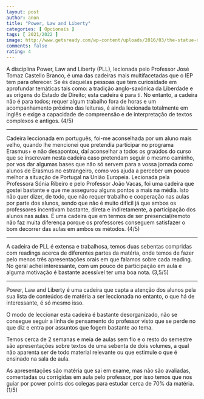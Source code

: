 ```yaml
---
layout: post
author: anon
title: "Power, Law and Liberty"
categories: [ Opcionais ]
tags: [ 2021/2022 ]
image: http://www.getsready.com/wp-content/uploads/2016/03/the-statue-of-liberty-torch.jpg
comments: false
rating: 4
---
```


A disciplina Power, Law and Liberty (PLL), lecionada pelo Professor José Tomaz Castello Branco, é uma das cadeiras mais multifacetadas que o IEP tem para oferecer. Se és daquelas pessoas que tem curiosidade em aprofundar temáticas tais como: a tradição anglo-saxónica da Liberdade e as origens do Estado de Direito; esta cadeira é para ti. No entanto, a cadeira não é para todos; requer algum trabalho fora de horas e um acompanhamento próximo das leituras, é ainda lecionada totalmente em inglês e exige a capacidade de compreensão e de interpretação de textos complexos e antigos. (4/5)

---

Cadeira leccionada em português, foi-me aconselhada por um aluno mais velho, quando lhe mencionei que pretendia participar no programa Erasmus+ e não desapontou, daí aconselhar a todos os graúdos do curso que se inscrevam nesta cadeira caso pretendam seguir o mesmo caminho, por vos dar algumas bases que não só servem para a vossa jornada como alunos de Erasmus no estrangeiro, como vos ajuda a perceber um pouco melhor a situação de Portugal na União Europeia. Lecionada pela Professora Sónia Ribeiro e pelo Professor João Vacas, foi uma cadeira que gostei bastante e que me assegurou alguns pontos a mais na média. Isto não quer dizer, de todo, que não requer trabalho e cooperação nas aulas por parte dos alunos, sendo que não é muito difícil já que ambos os professores incentivam bastante, direta e indiretamente, a participação dos alunos nas aulas. É uma cadeira que em termos de ser presencial/remoto não faz muita diferença porque os professores conseguem satisfazer o bom decorrer das aulas em ambos os métodos. (4/5)

---

A cadeira de PLL é extensa e trabalhosa, temos duas sebentas compridas com readings acerca de diferentes partes da matéria, onde temos de fazer pelo menos três apresentações orais em que falamos sobre cada reading. No geral achei interessante, com um pouco de participação em aula e alguma motivação é bastante acessível ter uma boa nota. (3,5/5)

---

Power, Law and Liberty é uma cadeira que capta a atenção dos alunos pela sua lista de conteúdos de matéria a ser leccionada no entanto, o que há de interessante, é só mesmo isso.

O modo de leccionar esta cadeira é bastante desorganizado, não se consegue seguir a linha de pensamento do professor visto que se perde no que diz e entra por assuntos que fogem bastante ao tema.

Temos cerca de 2 semanas e meia de aulas sem fio e o resto do semestre são apresentações sobre textos de uma sebenta de dois volumes, a qual não aparenta ser de todo material relevante ou que estimule o que é ensinado na sala de aula.

As apresentações são matéria que sai em exame, mas não são avaliadas, comentadas ou corrigidas em aula pelo professor, por isso temos que nos guiar por power points dos colegas para estudar cerca de 70% da matéria.(1/5)
